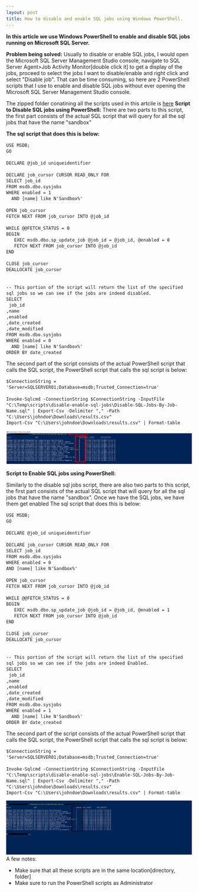 ```yaml
---
layout: post
title: How to disable and enable SQL jobs using Windows PowerShell.
---
```

**In this article we use Windows PowerShell to enable and disable SQL jobs running on Microsoft SQL Server.**

**Problem being solved:**
Usually to disable or enable SQL jobs, I would open the Microsoft SQL Server Management Studio console, navigate to SQL Server Agent>Job Activity Monitor[double click it] to get a display of the jobs, proceed to select the jobs I want to disable/enable and right click and select "Disable job". That can be time consuming, so here are 2 PowerShell scripts that I use to enable and disable SQL jobs without ever opening the Microsoft SQL Server Management Studio console.

The zipped folder conatining all the scripts used in this artcile is [here](https://github.com/gracelugandakamya/this-worked-for-me/blob/main/enable-disable-sql-jobs.zip)
**Script to Disable SQL jobs using PowerShell:**
There are two parts to this script, the first part consists of the actual SQL script that will query for all the sql jobs that have the name "sandbox"

**The sql script that does this is below:**
```
USE MSDB;
GO

DECLARE @job_id uniqueidentifier

DECLARE job_cursor CURSOR READ_ONLY FOR  
SELECT job_id
FROM msdb.dbo.sysjobs
WHERE enabled = 1
  AND [name] like N'Sandbox%'

OPEN job_cursor   
FETCH NEXT FROM job_cursor INTO @job_id  

WHILE @@FETCH_STATUS = 0
BEGIN
   EXEC msdb.dbo.sp_update_job @job_id = @job_id, @enabled = 0
   FETCH NEXT FROM job_cursor INTO @job_id  
END

CLOSE job_cursor   
DEALLOCATE job_cursor


-- This portion of the script will return the list of the specified sql jobs so we can see if the jobs are indeed disabled.
SELECT 
 job_id
,name
,enabled
,date_created
,date_modified
FROM msdb.dbo.sysjobs
WHERE enabled = 0
  AND [name] like N'Sandbox%'
ORDER BY date_created
```

The second part of the script consists of the actual PowerShell script that calls the SQL script, the PowerShell script that calls the sql script is below:

```
$ConnectionString = 'Server=SQLSERVER01;Database=msdb;Trusted_Connection=true'

Invoke-Sqlcmd -ConnectionString $ConnectionString -InputFile "C:\Temp\scripts\disable-enable-sql-jobs\Disable-SQL-Jobs-By-Job-Name.sql" | Export-Csv -Delimiter "," -Path "C:\Users\johndoe\Downloads\results.csv"
Import-Csv "C:\Users\johndoe\Downloads\results.csv" | Format-table
```
![results returned by the above script to disable the SQL jobs](/assets/img/disable-sql-jobs.png "disable sql jobs image")

**Script to Enable SQL jobs using PowerShell:**

Similarly to the disable sql jobs script, there are also two parts to this script, the first part consists of the actual SQL script that will query for all the sql jobs that have the name "sandbox". Once we have the SQL jobs, we have them get enabled
The sql script that does this is below:

```
USE MSDB;
GO

DECLARE @job_id uniqueidentifier

DECLARE job_cursor CURSOR READ_ONLY FOR  
SELECT job_id
FROM msdb.dbo.sysjobs
WHERE enabled = 0
AND [name] like N'Sandbox%'

OPEN job_cursor   
FETCH NEXT FROM job_cursor INTO @job_id  

WHILE @@FETCH_STATUS = 0
BEGIN
   EXEC msdb.dbo.sp_update_job @job_id = @job_id, @enabled = 1
   FETCH NEXT FROM job_cursor INTO @job_id  
END

CLOSE job_cursor   
DEALLOCATE job_cursor


-- This portion of the script will return the list of the specified sql jobs so we can see if the jobs are indeed Enabled.
SELECT 
 job_id
,name
,enabled
,date_created
,date_modified
FROM msdb.dbo.sysjobs
WHERE enabled = 1
  AND [name] like N'Sandbox%'
ORDER BY date_created

```

The second part of the script consists of the actual PowerShell script that calls the SQL script, the PowerShell script that calls the sql script is below:

```
$ConnectionString = 'Server=SQLSERVER01;Database=msdb;Trusted_Connection=true'

Invoke-Sqlcmd -ConnectionString $ConnectionString -InputFile "C:\Temp\scripts\disable-enable-sql-jobs\Enable-SQL-Jobs-By-Job-Name.sql" | Export-Csv -Delimiter "," -Path "C:\Users\johndoe\Downloads\results.csv"
Import-Csv "C:\Users\johndoe\Downloads\results.csv" | Format-table
```
![The results returned by the above script to enable the SQL jobs](/assets/img/enable-sql-jobs.png "enable sql jobs image")
A few notes:
- Make sure that all these scripts are in the same location[directory, folder]
- Make sure to run the PowerShell scripts as Administrator
